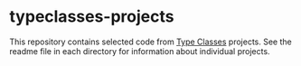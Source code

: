 # typeclasses-projects

This repository contains selected code from [Type Classes](https://typeclasses.com) projects. See the readme file in each directory for information about individual projects.
